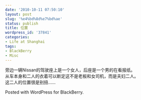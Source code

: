 ```yaml
---
date: '2010-10-11 07:50:10'
layout: post
slug: '%e4%bd%8d%e7%bd%ae'
status: publish
title: 位置
wordpress_id: '37841'
categories:
- Life at Shanghai
tags:
- BlackBerry
- Misc
---
```


旁边一辆Nissan的驾驶座上是一个女人，后座是一个男的在看报纸。  
从车本身和二人的衣着可以断定这不是老板和女司机，而是夫妇二人。  
这二人的位置很是别扭……

Posted with WordPress for BlackBerry.
